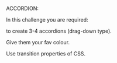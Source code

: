 ACCORDION:

In this challenge you are required:

to create 3-4 accordions (drag-down type).

Give them your fav colour.

Use transition properties of CSS.
